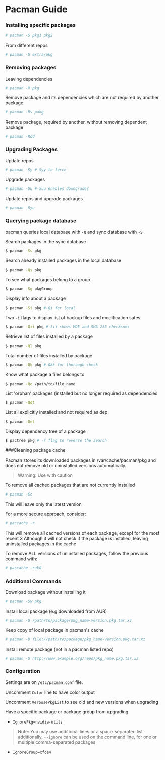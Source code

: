 Pacman Guide
============

### Installing specific packages

```bash
# pacman -S pkg1 pkg2
```

From different repos
```bash
# pacman -S extra/pkg
```

### Removing packages

Leaving dependencies
```bash
# pacman -R pkg
```

Remove package and its dependencies which are not required by another package
```bash
# pacman -Rs pakg
```
Remove package, required by another, without removing dependent package
```bash
# pacman -Rdd
```

### Upgrading Packages

Update repos
```bash
# pacman -Sy #-Syy to force
```

Upgrade packages
```bash
# pacman -Su #-Suu enables downgrades
```
Update repos and upgrade packages
```bash
# pacman -Syu
```

### Querying package database

pacman queries local database with `-Q` and sync database with `-S`

Search packages in the sync database
```bash
$ pacman -Ss pkg
```

Search already installed packages in the local database
```bash
$ pacman -Qs pkg
```
To see what packages belong to a group
```bash
$ pacman -Sg pkgGroup
```

Display info about a package
```bash
$ pacman -Si pkg #-Qi for local
```

Two `-i` flags to display list of backup files and modification sates
```bash
$ pacman -Qii pkg #-Sii shows MD5 and SHA-256 checksums
```

Retrieve list of files installed by a package
```bash
$ pacman -Ql pkg
```

Total number of files installed by package
```bash
$ pacman -Qk pkg #-Qkk for thorough check
```

Know what package a files belongs to
```bash
$ pacman -Qo /path/to/file_name
```

List 'orphan' packages (installed but no longer required as dependencies
```bash
$ pacman -Qdt
```

List all explicitly installed and not required as dep
```bash
$ pacman -Qet
```

Display dependency tree of a package
```bash
$ pactree pkg # -r flag to reverse the search
```


###Cleaning package cache

Pacman stores its downloaded packages in /var/cache/pacman/pkg and does not remove old or uninstalled versions automatically.


>Warning: Use with caution

To remove all cached packages that are not currently installed
```bash
# pacman -Sc
```
This will leave only the latest version

For a more secure approach, consider:
```bash
# paccache -r
```
This will remove all cached versions of each package, except for the most recent 3
Although it will not check if the package is installed, leaving uninstalled packages in the cache

To remove ALL versions of uninstalled packages, follow the previous command with:
```bash
# paccache -ruk0
```


### Additional Commands

Download package without installing it
```bash
# pacman -Sw pkg
```

Install local package (e.g downloaded from AUR)
```bash
# pacman -U /path/to/package/pkg_name-version.pkg.tar.xz
```

Keep copy of local package in pacman's cache
```bash
# pacman -U file://path/to/package/pkg_name-version.pkg.tar.xz
```

Install remote package (not in a pacman listed repo)
```bash
# pacman -U http://www.example.org/repo/pkg_name.pkg.tar.xz
```


### Configuration

Settings are on `/etc/pacman.conf` file. 

Uncomment `Color` line to have color output

Uncomment `VerbosePkgList` to see old and new versions when upgrading

Have a specific package or package group from upgrading

* `IgnorePkg=nvidia-utils`

>Note: You may use additional lines or a space-separated list
>additionally, `--ignore` can be used on the command line, for
>one or multiple comma-separated packages

* `IgnoreGroup=xfce4`



